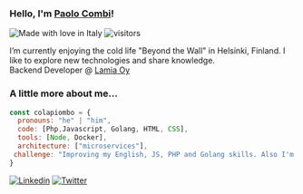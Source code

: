 ### Hello, I'm [Paolo Combi](https://combi.li)!

![Made with love in Italy](https://madewithlove.now.sh/it?heart=true&colorB=%23007fff)
![visitors](https://visitor-badge.glitch.me/badge?page_id=colapiombo/colapiombo)

I’m currently enjoying the cold life "Beyond the Wall" in Helsinki, Finland.
I like to explore new technologies and share knowledge.  
Backend Developer @ [Lamia Oy](https://lamia.fi/)


### A little more about me... 

```javascript
const colapiombo = {
  pronouns: "he" | "him",
  code: [Php,Javascript, Golang, HTML, CSS],
  tools: [Node, Docker],
  architecture: ["microservices"],
 challenge: "Improving my English, JS, PHP and Golang skills. Also I'm learning about Testing"
}
```

[![Linkedin](https://img.shields.io/badge/-LinkedIn-blue?style=flat&logo=Linkedin&logoColor=white&link=https://www.linkedin.com/in/paolocombi/)](https://www.linkedin.com/in/paolocombi/)
[![Twitter](https://img.shields.io/badge/-Twitter-blue?style=flat&logo=Twitter&logoColor=white&link=https://twitter.com/colapiombo/)](https://twitter.com/colapiombo/)
